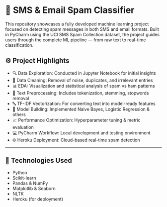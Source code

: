 # 📧 SMS & Email Spam Classifier

This repository showcases a fully developed machine learning project focused on detecting spam messages in both SMS and email formats. Built in PyCharm using the UCI SMS Spam Collection dataset, the project guides users through the complete ML pipeline — from raw text to real-time classification.

## ⚙ Project Highlights

- 🔍 Data Exploration: Conducted in Jupyter Notebook for initial insights
- 🧼 Data Cleaning: Removal of noise, duplicates, and irrelevant entries
- 📊 EDA: Visualization and statistical analysis of spam vs ham patterns
- 🧠 Text Preprocessing: Includes tokenization, stemming, stopwords removal
- 🔤 TF-IDF Vectorization: For converting text into model-ready features
- 🤖 Model Building: Implemented Naive Bayes, Logistic Regression & others
- 📈 Performance Optimization: Hyperparameter tuning & metric evaluation
- 💻 PyCharm Workflow: Local development and testing environment
- 🌐 Heroku Deployment: Cloud-based real-time spam detection 

---

## 🧠 Technologies Used

- Python  
- Scikit-learn  
- Pandas & NumPy  
- Matplotlib & Seaborn  
- NLTK  
- Heroku (for deployment)
